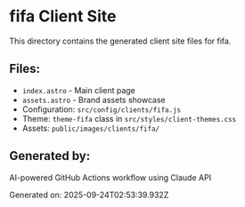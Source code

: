 # fifa Client Site

This directory contains the generated client site files for fifa.

## Files:
- `index.astro` - Main client page
- `assets.astro` - Brand assets showcase
- Configuration: `src/config/clients/fifa.js`
- Theme: `theme-fifa` class in `src/styles/client-themes.css`
- Assets: `public/images/clients/fifa/`

## Generated by:
AI-powered GitHub Actions workflow using Claude API

Generated on: 2025-09-24T02:53:39.932Z
